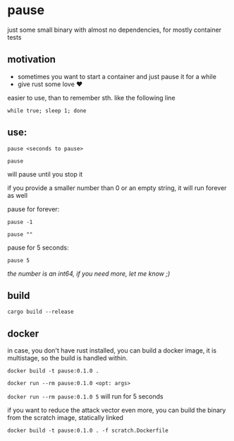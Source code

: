 # pause

just some small binary with almost no dependencies, for mostly container tests

## motivation

- sometimes you want to start a container and just pause it for a while
- give rust some love :heart:

easier to use, than to remember sth. like the following line

`while true; sleep 1; done`

## use:

`pause <seconds to pause>`

`pause` 

will pause until you stop it 


if you provide a smaller number than 0 or an empty string, it will run forever as well

pause for forever:

`pause -1` 

`pause ""`

pause for 5 seconds:

`pause 5` 


*the number is an int64, if you need more, let me know ;)*

## build

`cargo build --release`

## docker 

in case, you don't have rust installed, you can build a docker image, it is multistage, so the build is handled within.

`docker build -t pause:0.1.0 .`

`docker run --rm pause:0.1.0 <opt: args>`

`docker run --rm pause:0.1.0 5` will run for 5 seconds

if you want to reduce the attack vector even more, you can build the binary from the scratch image, statically linked

`docker build -t pause:0.1.0 . -f scratch.Dockerfile`